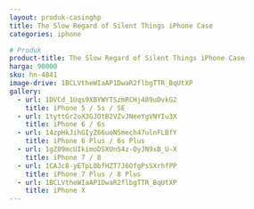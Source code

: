 ```yaml
---
layout: produk-casinghp
title: The Slow Regard of Silent Things iPhone Case
categories: iphone

# Produk
product-title: The Slow Regard of Silent Things iPhone Case
harga: 90000
sku: hn-4841
image-drive: 1BCLVtheWIaAP1DwaR2flbgTTR_BqUtXP
gallery:
  - url: 1DVCd_1Uqs9XBYWYTSzmRCHj489uDvkG2
    title: iPhone 5 / 5s / SE
  - url: 1tyttGr2oX3GJOtB2VZvJNeeYgVNYIu3X
    title: iPhone 6 / 6s
  - url: 14zpHkJihGIyZ66uoNSmech47ulnFLBfY
    title: iPhone 6 Plus / 6s Plus
  - url: 1gZ09mcUIkimoDSXUnS4z-OyJN9xB_U-X
    title: iPhone 7 / 8
  - url: 1CAJc8-yETpL0bfHZT7J6OfgPsSXrhfPP
    title: iPhone 7 Plus / 8 Plus
  - url: 1BCLVtheWIaAP1DwaR2flbgTTR_BqUtXP
    title: iPhone X
---
```

